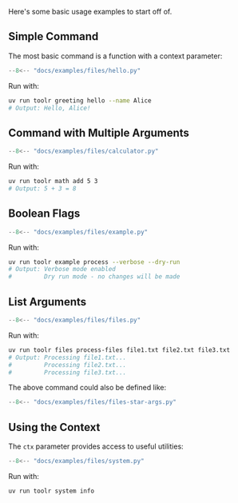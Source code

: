 Here's some basic usage examples to start off of.


## Simple Command

The most basic command is a function with a context parameter:

```python title="tools/hello.py"
--8<-- "docs/examples/files/hello.py"
```

Run with:
```bash
uv run toolr greeting hello --name Alice
# Output: Hello, Alice!
```

## Command with Multiple Arguments

```python title="tools/calculator.py"
--8<-- "docs/examples/files/calculator.py"
```

Run with:
```bash
uv run toolr math add 5 3
# Output: 5 + 3 = 8
```

## Boolean Flags

```python title="tools/example.py"
--8<-- "docs/examples/files/example.py"
```

Run with:
```bash
uv run toolr example process --verbose --dry-run
# Output: Verbose mode enabled
#         Dry run mode - no changes will be made
```

## List Arguments

```python title="tools/files.py"
--8<-- "docs/examples/files/files.py"
```

Run with:
```bash
uv run toolr files process-files file1.txt file2.txt file3.txt
# Output: Processing file1.txt...
#         Processing file2.txt...
#         Processing file3.txt...
```

The above command could also be defined like:

```python title="tools/files.py"
--8<-- "docs/examples/files/files-star-args.py"
```

## Using the Context

The `ctx` parameter provides access to useful utilities:

```python title="tools/system.py"
--8<-- "docs/examples/files/system.py"
```

Run with:
```bash
uv run toolr system info
```
